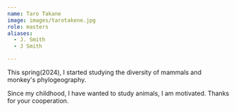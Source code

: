 ```yaml
---
name: Taro Takane
image: images/tarotakene.jpg
role: masters
aliases:
  - J. Smith
  - J Smith

---
```


This spring(2024), I started studying the diversity of mammals and monkey's phylogeography. 

Since my childhood, I have wanted to study animals, I am motivated. Thanks for your cooperation. 